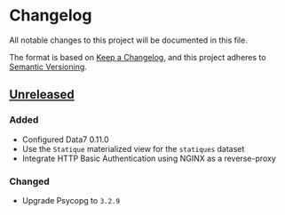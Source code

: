 # Changelog

All notable changes to this project will be documented in this file.

The format is based on [Keep a Changelog](https://keepachangelog.com/en/1.1.0/),
and this project adheres to
[Semantic Versioning](https://semver.org/spec/v2.0.0.html).

## [Unreleased]

### Added

- Configured Data7 0.11.0
- Use the `Statique` materialized view for the `statiques` dataset
- Integrate HTTP Basic Authentication using NGINX as a reverse-proxy

### Changed

- Upgrade Psycopg to `3.2.9`

[unreleased]: https://github.com/MTES-MCT/qualicharge/
